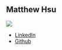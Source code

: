 Matthew Hsu
------------

![](photos/matthew-hsu.png)

* [LinkedIn](https://www.linkedin.com/in/matthew-hsu-82aa1078/)
* [Github](https://github.com/mahsu)
